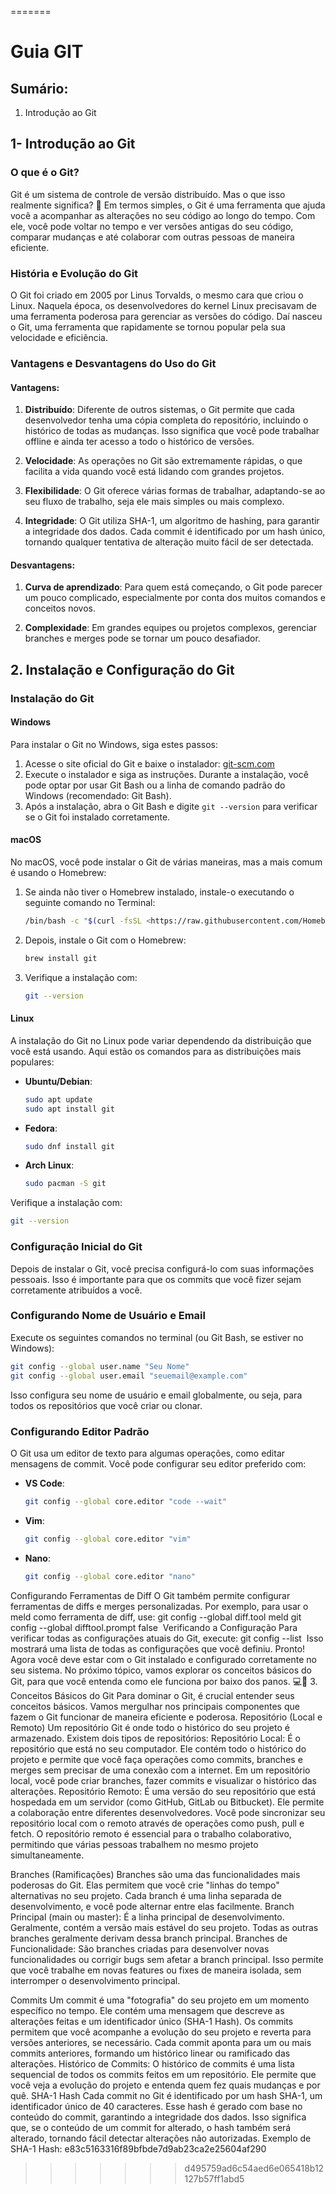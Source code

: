=======
# Guia GIT

## Sumário:

1. Introdução ao Git

## 1- Introdução ao Git

### **O que é o Git?**

Git é um sistema de controle de versão distribuído. Mas o que isso realmente significa? 🤔 Em termos simples, o Git é uma ferramenta que ajuda você a acompanhar as alterações no seu código ao longo do tempo. Com ele, você pode voltar no tempo e ver versões antigas do seu código, comparar mudanças e até colaborar com outras pessoas de maneira eficiente.    

### **História e Evolução do Git**

O Git foi criado em 2005 por Linus Torvalds, o mesmo cara que criou o Linux. Naquela época, os desenvolvedores do kernel Linux precisavam de uma ferramenta poderosa para gerenciar as versões do código. Daí nasceu o Git, uma ferramenta que rapidamente se tornou popular pela sua velocidade e eficiência.

### **Vantagens e Desvantagens do Uso do Git**

#### **Vantagens:**

1.	**Distribuído**: Diferente de outros sistemas, o Git permite que cada desenvolvedor tenha uma cópia completa do repositório, incluindo o histórico de todas as mudanças. Isso significa que você pode trabalhar offline e ainda ter acesso a todo o histórico de versões.

2.	**Velocidade**: As operações no Git são extremamente rápidas, o que facilita a vida quando você está lidando com grandes projetos.

3.	**Flexibilidade**: O Git oferece várias formas de trabalhar, adaptando-se ao seu fluxo de trabalho, seja ele mais simples ou mais complexo.

4.	**Integridade**: O Git utiliza SHA-1, um algoritmo de hashing, para garantir a integridade dos dados. Cada commit é identificado por um hash único, tornando qualquer tentativa de alteração muito fácil de ser detectada.

#### **Desvantagens:**

1.	**Curva de aprendizado**: Para quem está começando, o Git pode parecer um pouco complicado, especialmente por conta dos muitos comandos e conceitos novos.

2.	**Complexidade**: Em grandes equipes ou projetos complexos, gerenciar branches e merges pode se tornar um pouco desafiador.

## 2. Instalação e Configuração do Git

### Instalação do Git

#### Windows

Para instalar o Git no Windows, siga estes passos:

1. Acesse o site oficial do Git e baixe o instalador: [git-scm.com](https://git-scm.com/)
2. Execute o instalador e siga as instruções. Durante a instalação, você pode optar por usar Git Bash ou a linha de comando padrão do Windows (recomendado: Git Bash).
3. Após a instalação, abra o Git Bash e digite `git --version` para verificar se o Git foi instalado corretamente.

#### macOS

No macOS, você pode instalar o Git de várias maneiras, mas a mais comum é usando o Homebrew:

1. Se ainda não tiver o Homebrew instalado, instale-o executando o seguinte comando no Terminal:
    
    ```bash
    /bin/bash -c "$(curl -fsSL <https://raw.githubusercontent.com/Homebrew/install/HEAD/install.sh>)"
    ```
    
2. Depois, instale o Git com o Homebrew:
    
    ```bash
    brew install git
    ```
    
3. Verifique a instalação com:
    
    ```bash
    git --version
    ```
    

#### Linux

A instalação do Git no Linux pode variar dependendo da distribuição que você está usando. Aqui estão os comandos para as distribuições mais populares:

- **Ubuntu/Debian**:
    
    ```bash
    sudo apt update
    sudo apt install git
    ```
    
- **Fedora**:
    
    ```bash
    sudo dnf install git
    ```
    
- **Arch Linux**:
    
    ```bash
    sudo pacman -S git
    ```
    

Verifique a instalação com:

```bash
git --version
```

### Configuração Inicial do Git

Depois de instalar o Git, você precisa configurá-lo com suas informações pessoais. Isso é importante para que os commits que você fizer sejam corretamente atribuídos a você.

### Configurando Nome de Usuário e Email

Execute os seguintes comandos no terminal (ou Git Bash, se estiver no Windows):

```bash
git config --global user.name "Seu Nome"
git config --global user.email "seuemail@example.com"
```

Isso configura seu nome de usuário e email globalmente, ou seja, para todos os repositórios que você criar ou clonar.

### Configurando Editor Padrão

O Git usa um editor de texto para algumas operações, como editar mensagens de commit. Você pode configurar seu editor preferido com:

- **VS Code**:
    
    ```bash
    git config --global core.editor "code --wait"
    ```
    
- **Vim**:
    
    ```bash
    git config --global core.editor "vim"
    ```
    
- **Nano**:
    
    ```bash
    git config --global core.editor "nano"
    ```

Configurando Ferramentas de Diff
O Git também permite configurar ferramentas de diffs e merges personalizadas. Por exemplo, para usar o meld como ferramenta de diff, use:
git config --global diff.tool meld
git config --global difftool.prompt false
​
Verificando a Configuração
Para verificar todas as configurações atuais do Git, execute:
git config --list
​
Isso mostrará uma lista de todas as configurações que você definiu.
Pronto! Agora você deve estar com o Git instalado e configurado corretamente no seu sistema. No próximo tópico, vamos explorar os conceitos básicos do Git, para que você entenda como ele funciona por baixo dos panos. 💻🚀​
3. Conceitos Básicos do Git
Para dominar o Git, é crucial entender seus conceitos básicos. Vamos mergulhar nos principais componentes que fazem o Git funcionar de maneira eficiente e poderosa.
Repositório (Local e Remoto)
Um repositório Git é onde todo o histórico do seu projeto é armazenado. Existem dois tipos de repositórios:
Repositório Local: É o repositório que está no seu computador. Ele contém todo o histórico do projeto e permite que você faça operações como commits, branches e merges sem precisar de uma conexão com a internet. Em um repositório local, você pode criar branches, fazer commits e visualizar o histórico das alterações.
Repositório Remoto: É uma versão do seu repositório que está hospedada em um servidor (como GitHub, GitLab ou Bitbucket). Ele permite a colaboração entre diferentes desenvolvedores. Você pode sincronizar seu repositório local com o remoto através de operações como push, pull e fetch. O repositório remoto é essencial para o trabalho colaborativo, permitindo que várias pessoas trabalhem no mesmo projeto simultaneamente.

Branches (Ramificações)
Branches são uma das funcionalidades mais poderosas do Git. Elas permitem que você crie "linhas do tempo" alternativas no seu projeto. Cada branch é uma linha separada de desenvolvimento, e você pode alternar entre elas facilmente.
Branch Principal (main ou master): É a linha principal de desenvolvimento. Geralmente, contém a versão mais estável do seu projeto. Todas as outras branches geralmente derivam dessa branch principal.
Branches de Funcionalidade: São branches criadas para desenvolver novas funcionalidades ou corrigir bugs sem afetar a branch principal. Isso permite que você trabalhe em novas features ou fixes de maneira isolada, sem interromper o desenvolvimento principal.

Commits
Um commit é uma "fotografia" do seu projeto em um momento específico no tempo. Ele contém uma mensagem que descreve as alterações feitas e um identificador único (SHA-1 Hash). Os commits permitem que você acompanhe a evolução do seu projeto e reverta para versões anteriores, se necessário. Cada commit aponta para um ou mais commits anteriores, formando um histórico linear ou ramificado das alterações.
Histórico de Commits: O histórico de commits é uma lista sequencial de todos os commits feitos em um repositório. Ele permite que você veja a evolução do projeto e entenda quem fez quais mudanças e por quê.
SHA-1 Hash
Cada commit no Git é identificado por um hash SHA-1, um identificador único de 40 caracteres. Esse hash é gerado com base no conteúdo do commit, garantindo a integridade dos dados. Isso significa que, se o conteúdo de um commit for alterado, o hash também será alterado, tornando fácil detectar alterações não autorizadas.
Exemplo de SHA-1 Hash:
e83c5163316f89bfbde7d9ab23ca2e25604af290
>>>>>>> d495759ad6c54aed6e065418b12127b57ff1abd5
